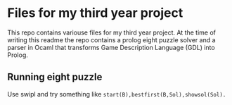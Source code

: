 # Files for my third year project
This repo contains variouse files for my third year project. At the time of writing this readme the repo contains a prolog eight puzzle solver and a parser  in Ocaml that transforms Game Description Language (GDL) into Prolog.
## Running eight puzzle
Use swipl and try something like ```start(B),bestfirst(B,Sol),showsol(Sol).```